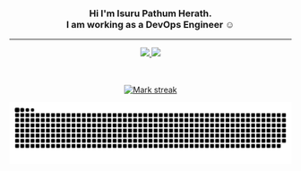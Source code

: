 <div align="center">
<h3>  Hi I'm Isuru Pathum Herath.
      <br/>I am working as a DevOps Engineer ☺️</h3>
</div>

<div align="center">
<!--<img height="300em" src="https://www.canva.com/design/DAE6GezaCe8/view"/> -->
</div>
<script>
      [![committers.top badge](https://user-badge.committers.top/sri_lanka/USERNAME.svg)](https://user-badge.committers.top/sri_lanka/USERNAME)
</script>

<hr>
  
<div align="center">
  <a href="https://github.com/isurupathumherath">
  <img height="150em" src="https://github-readme-stats.vercel.app/api?username=isurupathumherath&show_icons=true&theme=dracula&include_all_commits=true&count_private=true"/>
  <img height="150em" src="https://github-readme-stats.vercel.app/api/top-langs/?username=isurupathumherath&layout=compact&langs_count=7&theme=dracula"/>
    
  <br></br>
  <img   alt="Mark streak" src="https://github-readme-streak-stats.herokuapp.com/?user=isurupathumherath&theme=dark&hide_border=true" />
</div>

<div align="center">
  
  ![Snake animation](https://github.com/wellingtoncarneirobarbosa/wellingtoncarneirobarbosa/blob/output/github-contribution-grid-snake.svg)

</div>


